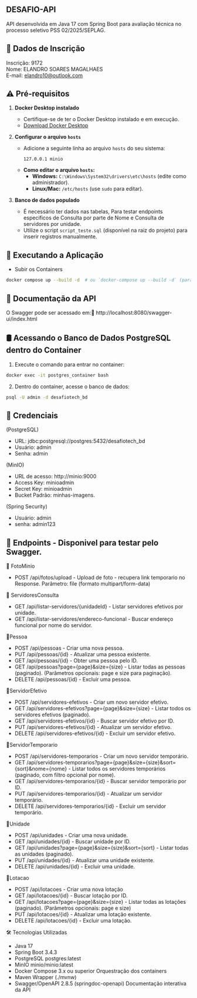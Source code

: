 ## DESAFIO-API  

  API desenvolvida em Java 17 com Spring Boot para avaliação técnica no processo seletivo PSS 02/2025/SEPLAG.    

## 📌 Dados de Inscrição  
Inscrição: 9172  
  Nome: ELANDRO SOARES MAGALHAES  
E-mail: elandro10@outlook.com  

## ⚠️ Pré-requisitos  

1. **Docker Desktop instalado**  
   - Certifique-se de ter o Docker Desktop instalado e em execução.  
   - [Download Docker Desktop](https://www.docker.com/products/docker-desktop)  

2. **Configurar o arquivo `hosts`**  
   - Adicione a seguinte linha ao arquivo `hosts` do seu sistema:  
     ```
     127.0.0.1 minio
     ```  
   - **Como editar o arquivo `hosts`:**  
     - **Windows:** `C:\Windows\System32\drivers\etc\hosts` (edite como administrador).  
     - **Linux/Mac:** `/etc/hosts` (use `sudo` para editar).  

3. **Banco de dados populado**  
   - É necessário ter dados nas tabelas, Para testar endpoints especificos de Consulta por parte de Nome e Consulta de servidores por unidade.
   - Utilize o script `script_teste.sql` (disponível na raiz do projeto) para inserir registros manualmente.


## 🚀 Executando a Aplicação  
 -  Subir os Containers
  ```sh 
  docker compose up --build -d  # ou `docker-compose up --build -d` (para versões mais antigas do Compose)
  ```


## 📄 Documentação da API
O Swagger pode ser acessado em:🔗 http://localhost:8080/swagger-ui/index.html

## 🛢️ Acessando o Banco de Dados PostgreSQL dentro do Container
  1. Execute o comando para entrar no container:
```sh
docker exec -it postgres_container bash 
```
  2. Dentro do container, acesse o banco de dados:
```sh
psql -U admin -d desafiotech_bd
```    

## 🔑 Credenciais

(PostgreSQL)
 - URL: jdbc:postgresql://postgres:5432/desafiotech_bd
 - Usuário: admin
 - Senha: admin

(MinIO)
 - URL de acesso: http://minio:9000
 - Access Key: minioadmin
 - Secret Key: minioadmin
 - Bucket Padrão: minhas-imagens.

(Spring Security)  
 - Usuário: admin  
 - senha: admin123  


## 🔗 Endpoints - Disponivel para testar pelo Swagger.
📌 FotoMinio
 - POST /api/fotos/upload - Upload de foto - recupera link temporario no Response.
Parâmetro: file (formato multipart/form-data)

📌 ServidoresConsulta
 - GET /api/listar-servidores/{unidadeId} - Listar servidores efetivos por unidade.
 - GET /api/listar-servidores/endereco-funcional - Buscar endereço funcional por nome do  servidor.

📌Pessoa
 - POST /api/pessoas - Criar uma nova pessoa.
 - PUT /api/pessoas/{id} - Atualizar uma pessoa existente.
 - GET /api/pessoas/{id} - Obter uma pessoa pelo ID.
 - GET /api/pessoas?page={page}&size={size} - Listar todas as pessoas (paginado).
(Parâmetros opcionais: page e size para paginação).
 - DELETE /api/pessoas/{id} - Excluir uma pessoa.

📌ServidorEfetivo
 - POST /api/servidores-efetivos - Criar um novo servidor efetivo.
 - GET /api/servidores-efetivos?page={page}&size={size} - Listar todos os servidores
   efetivos (paginado).
 - GET /api/servidores-efetivos/{id} - Buscar servidor efetivo por ID.
 - PUT /api/servidores-efetivos/{id} - Atualizar um servidor efetivo.
 - DELETE /api/servidores-efetivos/{id} - Excluir um servidor efetivo.

📌ServidorTemporario
 - POST /api/servidores-temporarios - Criar um novo servidor temporário.
 - GET /api/servidores-temporarios?page={page}&size={size}&sort={sort}&nome={nome} -      Listar todos os servidores temporários (paginado, com filtro opcional por nome).
 - GET /api/servidores-temporarios/{id} - Buscar servidor temporário por ID.
 - PUT /api/servidores-temporarios/{id} - Atualizar um servidor temporário.
 - DELETE /api/servidores-temporarios/{id} - Excluir um servidor temporário.

📌Unidade
 - POST /api/unidades - Criar uma nova unidade.
 - GET /api/unidades/{id} - Buscar unidade por ID.
 - GET /api/unidades?page={page}&size={size}&sort={sort} - Listar todas as unidades
   (paginado).
 - PUT /api/unidades/{id} - Atualizar uma unidade existente.
 - DELETE /api/unidades/{id} - Excluir uma unidade.

📌Lotacao
 - POST /api/lotacoes - Criar uma nova lotação
 - GET /api/lotacoes/{id} - Buscar lotação por ID.
 - GET /api/lotacoes?page={page}&size={size} - Listar todas as lotações (paginado).
   (Parâmetros opcionais: page e size)
 - PUT /api/lotacoes/{id} - Atualizar uma lotação existente.
 - DELETE /api/lotacoes/{id} - Excluir uma lotação.

🛠️ Tecnologias Utilizadas
- Java	17  
- Spring Boot	3.4.3  
- PostgreSQL	postgres:latest  
- MinIO	minio/minio:latest  
- Docker Compose	3.x ou superior	Orquestração dos containers
- Maven	Wrapper (./mvnw)
- Swagger/OpenAPI	2.8.5 (springdoc-openapi)	Documentação interativa da API